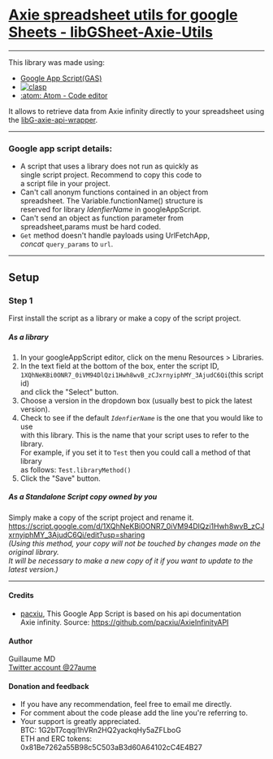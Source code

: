 # [Axie spreadsheet utils for google Sheets - libGSheet-Axie-Utils](https://script.google.com/d/1HspaDDZnWRfyPKZBRqIehbwHFu_5ZJgbsKkl2HM4UUeVzHS4twGU61n_/edit?usp=sharing)
---
This library was made using:
  - [Google App Script(GAS)](https://developers.google.com/apps-script/)
  - [![clasp](https://img.shields.io/badge/built%20with-clasp-4285f4.svg)](https://github.com/google/clasp)
  - [:atom: Atom - Code editor](https://github.com/atom/atom)

It allows to retrieve data from Axie infinity directly to your spreadsheet using the [libG-axie-api-wrapper](../libG-axie-api-wrapper/README.md).

---
### Google app script details:
- A script that uses a library does not run as quickly as \
  single script project. Recommend to copy this code to \
  a script file in your project.
- Can't call anonym functions contained in an object from \
  spreadsheet. The Variable.functionName() structure is \
  reserved for library *IdenfierName* in googleAppScript.
- Can't send an object as function parameter from \
  spreadsheet,params must be hard coded.
- `Get` method doesn't handle payloads using UrlFetchApp, \
  *concat* `query_params` to `url`.

---
## Setup

### Step 1
First install the script as a library or make a copy of the script project.

##### As a library
1. In your googleAppScript editor, click on the menu Resources > Libraries.
2. In the text field at the bottom of the box, enter the script ID, \
`1XQhNeKBi0ONR7_0iVM94DlQzi1Hwh8wvB_zCJxrnyiphMY_3AjudC6Qi`(this script id) \
and click the "Select" button.
3. Choose a version in the dropdown box (usually best to pick the latest version).
4. Check to see if the default *`IdenfierName`* is the one that you would like to use \
with this library. This is the name that your script uses to refer to the library. \
For example, if you set it to `Test` then you could call a method of that library \
as follows: `Test.libraryMethod()`
5. Click the "Save" button.

##### As a Standalone Script copy owned by you
Simply make a copy of the script project and rename it. \
https://script.google.com/d/1XQhNeKBi0ONR7_0iVM94DlQzi1Hwh8wvB_zCJxrnyiphMY_3AjudC6Qi/edit?usp=sharing \
*(Using this method, your copy will not be touched by changes made on the original library. \
It will be necessary to make a new copy of it if you want to update to the latest version.)*


---
#### Credits

- [pacxiu](https://github.com/pacxiu), This Google App Script is based on his api documentation \
  Axie infinity.
  Source: https://github.com/pacxiu/AxieInfinityAPI

#### Author
Guillaume MD \
[Twitter account @27aume](https://twitter.com/@27aume)

#### Donation	and feedback
- If you have any recommendation, feel free to email me directly.
- For comment about the code please add the line you're referring to.
- Your support is greatly appreciated. \
		BTC:	1G2bT7cqqi1hVRn2HQ2yackqHy5aZFLboG \
		ETH and ERC tokens:	0x81Be7262a55B98c5C503aB3d60A64102cC4E4B27
